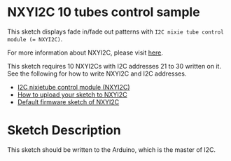 # **NXYI2C 10 tubes control sample**

This sketch displays fade in/fade out patterns with `I2C nixie tube control module (= NXYI2C)`.

For more information about NXYI2C, please visit [here](https://www.nixielive.com).

This sketch requires 10 NXYI2Cs with I2C addresses 21 to 30 written on it.
See the following for how to write NXYI2C and I2C addresses.

* [I2C nixietube control module (NXYI2C)](https://www.nixielive.com/docs/nxyi2c_module)
* [How to upload your sketch to NXYI2C](https://www.nixielive.com/docs/nxyi2c_upload)
* [Default firmware sketch of NXYI2C](https://github.com/nixielive/nxyi2c-default-firmware)

# **Sketch Description**
This sketch should be written to the Arduino, which is the master of I2C. 
